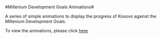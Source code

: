 #Millenium Development Goals Animations#

A series of simple animations to display the progress of Kosovo against the Millenium Development Goals.

To view the animations, please click [here](http://opendatakosovo.github.io/millenium-development-goals-kosovo-alt/) 
